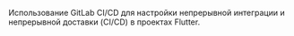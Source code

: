 Использование GitLab CI/CD для настройки непрерывной интеграции и непрерывной доставки (CI/CD) в проектах Flutter.